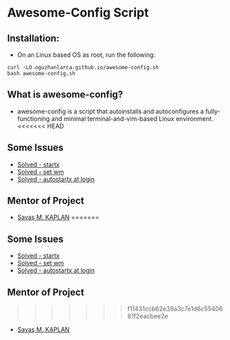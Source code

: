 # Awesome-Config Script


## Installation:

- On an Linux based OS as root, run the following:

```
curl -LO oguzhanlarca.github.io/awesome-config.sh
bash awesome-config.sh
```

## What is awesome-config?

- awesome-config is a script that autoinstalls and autoconfigures a fully-functioning
and minimal terminal-and-vim-based Linux environment.
<<<<<<< HEAD

## Some Issues

- [Solved - startx](https://unix.stackexchange.com/questions/12269/arch-installation-startx-not-working)
- [Solved - set wm](https://wiki.archlinux.org/index.php/Xinit)
- [Solved - autostartx at login](https://wiki.archlinux.org/index.php/Xinit#Autostart_X_at_login)

## Mentor of Project

- [Savaş M. KAPLAN](https://github.com/Coldrain)
=======

## Some Issues

- [Solved - startx](https://unix.stackexchange.com/questions/12269/arch-installation-startx-not-working)
- [Solved - set wm](https://wiki.archlinux.org/index.php/Xinit)
- [Solved - autostartx at login](https://wiki.archlinux.org/index.php/Xinit#Autostart_X_at_login)

## Mentor of Project
>>>>>>> f11431ccb62e39a3c7e1d6c5540681f2eacbee2e

- [Savaş M. KAPLAN](https://github.com/Coldrain)

